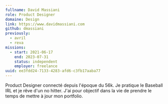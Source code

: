```yaml
---
fullname: David Massiani
role: Product Designer
domaine: Design
link: https://www.davidmassiani.com
github: dmassiani
previously:
  - avril
  - reva
missions:
  - start: 2021-06-17
    end: 2023-07-31
    status: independent
    employer: freelance
uuid: ee3fdd24-7133-4283-afd6-c3fb17aaba77
---
```

Product Designer connecté depuis l'époque du 56k. Je pratique le Baseball IRL et je rêve d'un no hitter. J'ai pour objectif dans la vie de prendre le temps de mettre à jour mon portfolio.